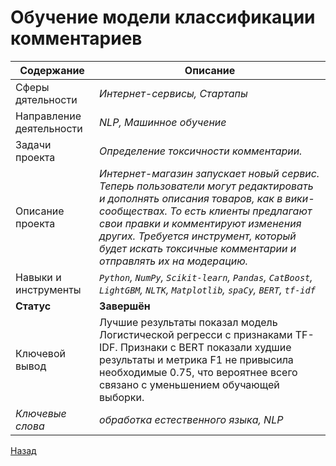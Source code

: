 # Обучение модели классификации комментариев
Содержание | Описание |
 ------------- | ---------------- |
Сферы дятельности | *Интернет-сервисы, Стартапы*
Направление деятельности | *NLP, Машинное обучение*
Задачи проекта  | *Определение токсичности комментарии.*
Описание проекта | *Интернет-магазин запускает новый сервис. Теперь пользователи могут редактировать и дополнять описания товаров, как в вики-сообществах. То есть клиенты предлагают свои правки и комментируют изменения других. Требуется инструмент, который будет искать токсичные комментарии и отправлять их на модерацию.*
Навыки и инструменты | *`Python`, `NumPy`, `Scikit-learn`, `Pandas`, `CatBoost`, `LightGBM`, `NLTK`, `Matplotlib`, `spaCy`, `BERT`, `tf-idf`*
**Статус** | **Завершён**
Ключевой вывод | Лучшие результаты показал модель Логистической регресси с признаками TF-IDF. Признаки с BERT показали худшие результаты и метрика F1 не привысила необходимые 0.75, что вероятнее всего связано с уменьшением обучающей выборки.
*Ключевые слова* | *обработка естественного языка, NLP*

<a href="https://github.com/MikhailNaumov88/yandex_praktikum">Назад</a>
